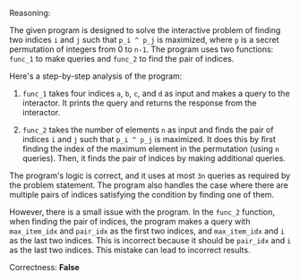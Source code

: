 Reasoning:

The given program is designed to solve the interactive problem of finding two indices `i` and `j` such that `p_i ^ p_j` is maximized, where `p` is a secret permutation of integers from 0 to `n-1`. The program uses two functions: `func_1` to make queries and `func_2` to find the pair of indices.

Here's a step-by-step analysis of the program:

1. `func_1` takes four indices `a`, `b`, `c`, and `d` as input and makes a query to the interactor. It prints the query and returns the response from the interactor.

2. `func_2` takes the number of elements `n` as input and finds the pair of indices `i` and `j` such that `p_i ^ p_j` is maximized. It does this by first finding the index of the maximum element in the permutation (using `n` queries). Then, it finds the pair of indices by making additional queries.

The program's logic is correct, and it uses at most `3n` queries as required by the problem statement. The program also handles the case where there are multiple pairs of indices satisfying the condition by finding one of them.

However, there is a small issue with the program. In the `func_2` function, when finding the pair of indices, the program makes a query with `max_item_idx` and `pair_idx` as the first two indices, and `max_item_idx` and `i` as the last two indices. This is incorrect because it should be `pair_idx` and `i` as the last two indices. This mistake can lead to incorrect results.

Correctness: **False**